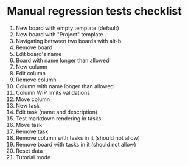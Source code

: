 # Manual regression tests checklist

1. New board with empty template (default)
1. New board with "Project" template
1. Navigating between two boards with alt-b
1. Remove board
1. Edit board's name
1. Board with name longer than allowed
1. New column
1. Edit column
1. Remove column
1. Column with name longer than allowed
1. Column WIP limits validations
1. Move column
1. New task
1. Edit task (name and description)
1. Test markdown rendering in tasks
1. Move task
1. Remove task
1. Remove column with tasks in it (should not allow)
1. Remove board with tasks in it (should not allow)
1. Reset data
1. Tutorial mode
